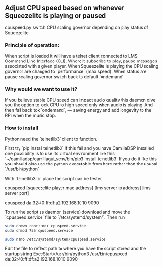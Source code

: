 ## Adjust CPU speed based on whenever Squeezelite is playing or paused
cpuspeed.py switch CPU scaling governor depending on play status of Squeezelite
### Principle of operation:
When script is loaded it will have a telnet client connected to LMS Command Line Interface (CLI). Where it subscribe to play, pause messages associated with a given player.
When Squeezelite is playing the CPU scaling governor are changed to ´performance´ (max speed). When status are pause scaling governor switch back to default ´ondemand´
### Why would we want to use it?
If you believe stable CPU speed can impact audio quality this daemon give you the option to lock CPU to high speed only when audio is playing. And then fall back tok ´ondemand´, — saving energy and add longevity to the RPi when the music stop.
### How to install
Python need the ´telnetlib3´ client to function.

First try ´pip install telnetlib3´
If this fail and you have CamillaDSP installed one possibility is to use its virtual environment like this
´~/camilladsp/camillagui_venv/bin/pip3 install telnetlib3´
If you do it like this you should also use the python executable from here rather than the ususal ´/usr/bin/python´

With ´telnetlib3´ in place the script can be tested

cpuspeed [squeezelite player mac address] [lms server ip address] [lms server port]

cpuspeed da:32:40:ff:df:a2 192.168.10.10 9090

To run the script as daemon (service) download and move the ´cpuspeed.service´ file to ´/etc/systemd/system/´. Then run 
```bash
sudo chown root:root cpuspeed.service
sudo chmod 755 cpuspeed.service

sudo nano /etc/systemd/system/cpuspeed.service
```
Edit the file to reflect path to where you have the script stored and the startup string
ExecStart=/usr/bin/python3 /usr/bin/cpuspeed da:32:40:ff:df:a2 192.168.10.10 9090
